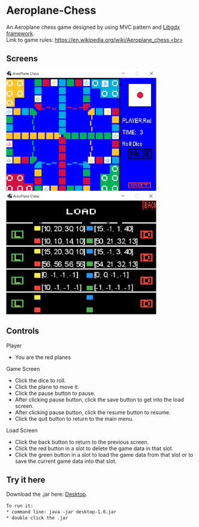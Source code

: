 # Aeroplane-Chess
An Aeroplane chess game designed by using MVC pattern and [Libgdx framework](https://libgdx.badlogicgames.com/).<br>
Link to game rules: https://en.wikipedia.org/wiki/Aeroplane_chess.<br>

## Screens
<img src = "images/GameScreen.png" width = 400>
<img src = "images/LoadScreen.png" width = 400>

## Controls
Player
* You are the red planes

Game Screen
* Click the dice to roll.
* Click the plane to move it.
* Click the pause button to pause.
* After clicking pause button, click the save button to get into the load screen.
* After clicking pause button, click the resume button to resume.
* Click the quit button to return to the main menu.

Load Screen
* Click the back button to return to the previous screen.
* Click the red button in a slot to delete the game data in that slot.
* Click the green button in a slot to load the game data from that slot or to save the current game data into that slot.


## Try it here 
Download the .jar here: [Desktop](out/artifacts/AreoPlane_jar/desktop-1.0.jar).<br>
```
To run it:
* command line: java -jar desktop-1.0.jar
* double click the .jar
```
